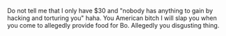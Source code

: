 Do not tell me that I only have $30 and "nobody has anything to gain by hacking and torturing you" haha. You American bitch I will slap  you when you come to allegedly provide food for Bo. Allegedly you disgusting thing.